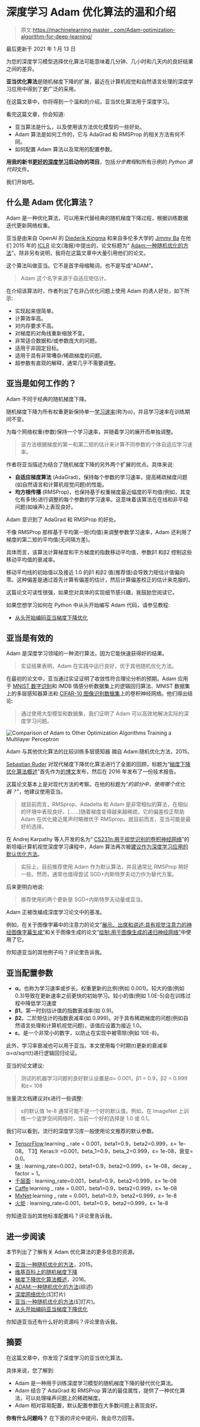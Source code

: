 # 深度学习 Adam 优化算法的温和介绍

> 原文:[https://machinelearning master . com/Adam-optimization-algorithm-for-deep-learning/](https://machinelearningmastery.com/adam-optimization-algorithm-for-deep-learning/)

最后更新于 2021 年 1 月 13 日

为您的深度学习模型选择优化算法可能意味着几分钟、几小时和几天内的良好结果之间的差异。

**亚当优化算法**是随机梯度下降的扩展，最近在计算机视觉和自然语言处理的深度学习应用中得到了更广泛的采用。

在这篇文章中，你将得到一个温和的介绍，亚当优化算法用于深度学习。

看完这篇文章，你会知道:

*   亚当算法是什么，以及使用该方法优化模型的一些好处。
*   Adam 算法是如何工作的，它与 AdaGrad 和 RMSProp 的相关方法有何不同。
*   如何配置 Adam 算法以及常用的配置参数。

**用我的新书[更好的深度学习](https://machinelearningmastery.com/better-deep-learning/)启动你的项目**，包括*分步教程*和所有示例的 *Python 源代码*文件。

我们开始吧。

## 什么是 Adam 优化算法？

Adam 是一种优化算法，可以用来代替经典的随机梯度下降过程，根据训练数据迭代更新网络权重。

亚当是由来自 OpenAI 的 [Diederik Kingma](http://dpkingma.com/) 和来自多伦多大学的 [Jimmy Ba](https://jimmylba.github.io/) 在他们 2015 年的 [ICLR](http://www.iclr.cc/doku.php?id=iclr2015:main) 论文(海报)中提出的，论文标题为“ [Adam:一种随机优化的方法](https://arxiv.org/abs/1412.6980)”。除非另有说明，我将在这篇文章中大量引用他们的论文。

这个算法叫做亚当。它不是首字母缩略词，也不是写成“ADAM”。

> Adam 这个名字来源于自适应矩估计。

在介绍该算法时，作者列出了在非凸优化问题上使用 Adam 的诱人好处，如下所示:

*   实现起来很简单。
*   计算效率高。
*   对内存要求不高。
*   对梯度的对角线重新缩放不变。
*   非常适合数据和/或参数庞大的问题。
*   适用于非固定目标。
*   适用于具有非常嘈杂/稀疏梯度的问题。
*   超参数有直观的解释，通常几乎不需要调整。

## 亚当是如何工作的？

Adam 不同于经典的随机梯度下降。

随机梯度下降为所有权重更新保持单一[学习速率](https://machinelearningmastery.com/learning-rate-for-deep-learning-neural-networks/)(称为α)，并且学习速率在训练期间不变。

为每个网络权重(参数)保持一个学习速率，并随着学习的展开而单独调整。

> 该方法根据梯度的第一和第二矩的估计来计算不同参数的个体自适应学习速率。

作者将亚当描述为结合了随机梯度下降的另外两个扩展的优点。具体来说:

*   **自适应梯度算法** (AdaGrad)，保持每个参数的学习速率，提高稀疏梯度问题(如自然语言和计算机视觉问题)的性能。
*   **均方根传播** (RMSProp)，也保持基于权重梯度最近幅度的平均值(例如，其变化有多快)进行调整的每个参数的学习速率。这意味着该算法在在线和非平稳问题(如噪声)上表现良好。

Adam 意识到了 AdaGrad 和 RMSProp 的好处。

不像 RMSProp 那样基于平均第一矩(均值)来调整参数学习速率，Adam 还利用了梯度的第二矩的平均值(无间隔方差)。

具体而言，该算法计算梯度和平方梯度的指数移动平均值，参数β1 和β2 控制这些移动平均值的衰减率。

移动平均线的初始值以及接近 1.0 的β1 和β2 值(推荐值)会导致力矩估计值偏向零。这种偏差是通过首先计算有偏差的估计，然后计算偏差校正的估计来克服的。

这篇论文可读性很强，如果您对具体的实现细节感兴趣，我鼓励您阅读它。

如果您想学习如何在 Python 中从头开始编写 Adam 代码，请参见教程:

*   [从头开始编码亚当梯度下降优化](https://machinelearningmastery.com/adam-optimization-from-scratch/)

## 亚当是有效的

Adam 是深度学习领域的一种流行算法，因为它能快速获得好的结果。

> 实证结果表明，Adam 在实践中运行良好，优于其他随机优化方法。

在最初的论文中，亚当通过实证证明了收敛性符合理论分析的预期。Adam 应用于 [MNIST 数字识别](https://machinelearningmastery.com/how-to-develop-a-convolutional-neural-network-from-scratch-for-mnist-handwritten-digit-classification/)和 IMDB 情感分析数据集上的逻辑回归算法、MNIST 数据集上的多层感知器算法和 [CIFAR-10 图像识别数据集](https://machinelearningmastery.com/how-to-develop-a-cnn-from-scratch-for-cifar-10-photo-classification/)上的卷积神经网络。他们得出结论:

> 通过使用大型模型和数据集，我们证明了 Adam 可以高效地解决实际的深度学习问题。

![Comparison of Adam to Other Optimization Algorithms Training a Multilayer Perceptron](img/57fbb704cf33cdcec34b86751deeb3da.png)

Adam 与其他优化算法的比较训练多层感知器
摘自 Adam:随机优化方法，2015。

[Sebastian Ruder](http://sebastianruder.com/) 对现代梯度下降优化算法进行了全面的回顾，标题为“[梯度下降优化算法概述](https://arxiv.org/abs/1609.04747)”首先作为[的博文](http://sebastianruder.com/optimizing-gradient-descent/index.html)发布，然后在 2016 年发布了一份技术报告。

这篇论文基本上是对现代方法的考察。在他的标题为“*的部分中，使用哪个优化器？*”，他建议使用亚当。

> 就目前而言，RMSprop、Adadelta 和 Adam 是非常相似的算法，在相似的环境中表现良好。[……]随着梯度变得越来越稀疏，它的偏差校正帮助 Adam 在优化接近尾声时略微优于 RMSprop。就目前而言，亚当可能是最好的选择。

在 Andrej Karpathy 等人开发的名为“ [CS231n:用于视觉识别的卷积神经网络](https://cs231n.github.io/)”的斯坦福计算机视觉深度学习课程中，Adam 算法再次被[建议作为深度学习应用的默认优化方法](https://cs231n.github.io/neural-networks-3/)。

> 实际上，目前推荐使用 Adam 作为默认算法，并且通常比 RMSProp 稍好一些。然而，通常也值得尝试 SGD+内斯特罗夫动力作为替代方案。

后来更明白地说:

> 推荐使用的两个更新是 SGD+内斯特罗夫动量或亚当。

Adam 正被改编成深度学习论文中的基准。

例如，在关于图像字幕中的注意力的论文“[展示、出席和讲述:具有视觉注意力的神经图像字幕生成”](https://arxiv.org/abs/1502.03044)和关于图像生成的论文“[绘制:用于图像生成的递归神经网络”](https://arxiv.org/abs/1502.04623)中使用了它。

你知道亚当的其他例子吗？评论里告诉我。

## 亚当配置参数

*   **α**。也称为学习速率或步长。权重更新的比例(例如 0.001)。较大的值(例如 0.3)导致在更新速率之前更快的初始学习。较小的值(例如 1.0E-5)会在训练过程中降低学习速度
*   **β1**。第一时刻估计值的指数衰减率(如 0.9)。
*   **β2**。二阶矩估计的指数衰减率(如 0.999)。对于具有稀疏梯度的问题(例如自然语言处理和计算机视觉问题)，该值应设置为接近 1.0。
*   **ε**。是一个非常小的数字，以防止在实现中被零除(例如 10E-8)。

此外，学习率衰减也可以用于亚当。本文使用每个时期(t)更新的衰减率α=α/sqrt(t)进行逻辑回归论证。

亚当的论文建议:

> 测试的机器学习问题的良好默认设置是α= 0.001，β1 = 0.9，β2 = 0.999 和ε= 108

张量流文档建议对ε进行一些调整:

> ε的默认值 1e-8 通常可能不是一个好的默认值。例如，在 ImageNet 上训练一个盗梦空间网络时，当前一个好的选择是 1.0 或 0.1。

我们可以看到，流行的深度学习库一般使用论文推荐的默认参数。

*   [TensorFlow](https://www.tensorflow.org/api_docs/python/tf/train/AdamOptimizer):learning _ rate = 0.001，beta1=0.9，beta2=0.999，ε= 1e-08。
    T3】Keras:lr =0.001，beta_1=0.9，beta_2=0.999，ε= 1e-08，衰变= 0.0。
*   [块](https://blocks.readthedocs.io/en/latest/api/algorithms.html) : learning_rate=0.002，beta1=0.9，beta2=0.999，ε= 1e-08，decay _ factor = 1。
*   [千层面](https://lasagne.readthedocs.io/en/latest/modules/updates.html) : learning_rate=0.001，beta1=0.9，beta2=0.999，ε= 1e-08
*   [Caffe](http://caffe.berkeleyvision.org/tutorial/solver.html):learning _ rate = 0.001，beta1=0.9，beta2=0.999，ε= 1e-08
*   [MxNet](http://mxnet.io/api/python/optimization.html):learning _ rate = 0.001，beta1=0.9，beta2=0.999，ε= 1e-8
*   [火炬](https://github.com/torch/optim/blob/master/adam.lua) : learning_rate=0.001，beta1=0.9，beta2=0.999，ε= 1e-8

你知道亚当的其他标准配置吗？评论里告诉我。

## 进一步阅读

本节列出了了解有关 Adam 优化算法的更多信息的资源。

*   [亚当:一种随机优化的方法](https://arxiv.org/abs/1412.6980)，2015。
*   [维基百科上的随机梯度下降](https://en.wikipedia.org/wiki/Stochastic_gradient_descent)
*   [梯度下降优化算法概述](https://arxiv.org/abs/1609.04747)，2016。
*   [ADAM:一种随机优化的方法](https://theberkeleyview.wordpress.com/2015/11/19/berkeleyview-for-adam-a-method-for-stochastic-optimization/)(综述)
*   [深度网络优化](https://www.cs.cmu.edu/~imisra/data/Optimization_2015_11_11.pdf)(幻灯片)
*   [亚当:一种随机优化的方法](https://moodle2.cs.huji.ac.il/nu15/pluginfile.php/316969/mod_resource/content/1/adam_pres.pdf)(幻灯片)。
*   [从头开始编码亚当梯度下降优化](https://machinelearningmastery.com/adam-optimization-from-scratch/)

你知道亚当还有什么好的资源吗？评论里告诉我。

## 摘要

在这篇文章中，你发现了深度学习的亚当优化算法。

具体来说，您了解到:

*   Adam 是一种用于训练深度学习模型的随机梯度下降的替代优化算法。
*   Adam 结合了 AdaGrad 和 RMSProp 算法的最佳属性，提供了一种优化算法，可以处理噪声问题上的稀疏梯度。
*   Adam 相对容易配置，默认配置参数在大多数问题上表现良好。

**你有什么问题吗？**
在下面的评论中提问，我会尽力回答。